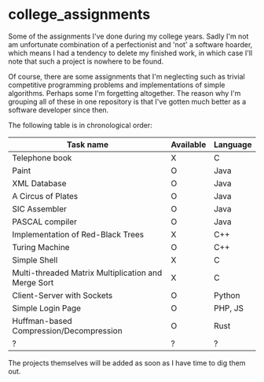 # college_assignments

Some of the assignments I've done during my college years. Sadly I'm not am unfortunate combination of a perfectionist and 'not' a software hoarder, which means I had a tendency to delete my finished work, in which case I'll note that such a project is nowhere to be found.

Of course, there are some assignments that I'm neglecting such as trivial competitive programming problems and implementations of simple algorithms. Perhaps some I'm forgetting altogether. The reason why I'm grouping all of these in one repository is that I've gotten much better as a software developer since then.

The following table is in chronological order:

| Task name | Available | Language |
| ------ | ------ | ------ |
| Telephone book | X | C |
| Paint | O | Java |
| XML Database | O | Java |
| A Circus of Plates | O | Java |
| SIC Assembler | O | Java |
| PASCAL compiler | O | Java |
| Implementation of Red-Black Trees | X | C++ |
| Turing Machine | O | C++ |
| Simple Shell | X | C |
| Multi-threaded Matrix Multiplication and Merge Sort | X | C |
| Client-Server with Sockets | O | Python |
| Simple Login Page | O | PHP, JS |
| Huffman-based Compression/Decompression | O | Rust |
| ? | ? | ? |

The projects themselves will be added as soon as I have time to dig them out.
